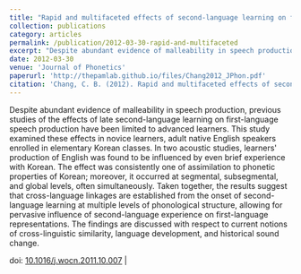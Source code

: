 ```yaml
---
title: "Rapid and multifaceted effects of second-language learning on first-language speech production"
collection: publications
category: articles
permalink: /publication/2012-03-30-rapid-and-multifaceted
excerpt: "Despite abundant evidence of malleability in speech production, previous studies of the effects of late second-language learning..."
date: 2012-03-30
venue: 'Journal of Phonetics'
paperurl: 'http://thepamlab.github.io/files/Chang2012_JPhon.pdf'
citation: 'Chang, C. B. (2012). Rapid and multifaceted effects of second-language learning on first-language speech production. <i>Journal of Phonetics</i>, <i>40</i>(2), 249–268.'
---
```


Despite abundant evidence of malleability in speech production, previous studies of the effects of late second-language learning on first-language speech production have been limited to advanced learners. This study examined these effects in novice learners, adult native English speakers enrolled in elementary Korean classes. In two acoustic studies, learners' production of English was found to be influenced by even brief experience with Korean. The effect was consistently one of assimilation to phonetic properties of Korean; moreover, it occurred at segmental, subsegmental, and global levels, often simultaneously. Taken together, the results suggest that cross-language linkages are established from the onset of second-language learning at multiple levels of phonological structure, allowing for pervasive influence of second-language experience on first-language representations. The findings are discussed with respect to current notions of cross-linguistic similarity, language development, and historical sound change.

doi: <a href="https://doi.org/10.1016/j.wocn.2011.10.007" target="_blank">10.1016/j.wocn.2011.10.007</a> |
